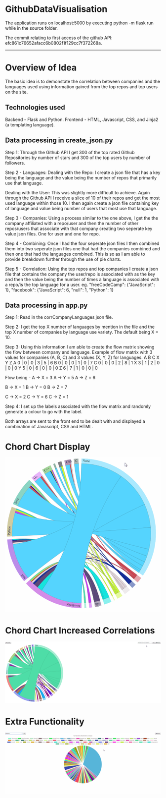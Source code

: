 # GithubDataVisualisation

The application runs on localhost:5000 by executing python -m flask run while in the source folder. 

The commit relating to first access of the github API: efc861c76652afacc6b0802f1f129cc7f372268a.

-----------------------------------------------------------------------------
# Overview of Idea
The basic idea is to demonstate the correlation between companies and the languages used using information gained from the top repos and top users on the site.

## Technologies used
Backend - Flask and Python.
Frontend - HTML, Javascript, CSS, and Jinja2 (a templating language).

## Data processing in create_json.py
Step 1:
Through the Github API I get 300 of the top rated Github Repositories by number of stars and 300 of the top users by
number of followers.

Step 2 - Languages:
Dealing with the Repo: I create a json file that has a key being the language and the value being the number of repos that
primarily use that language.

Dealing with the User: This was slightly more difficult to achieve. Again through the Github API I receive a slice of 10 of 
their repos and get the most used language within those 10. I then again create a json file containing key of language 
and value being number of users that most use that language.

Step 3 - Companies:
Using a process similar to the one above, I get the the company affiliated with a repo/user and then the number of other repos/users that associate with that company creating two seperate key value json files. One for user and one for repo.

Step 4 - Combining:
Once I had the four seperate json files I then combined them into two seperate json files one that had the companies combined and then one that had the languages combined. This is so as I am able to provide breakdown further through the use of pie charts.

Step 5 - Correlation:
Using the top repos and top companies I create a json file that contains the company the user/repo is associated with as the key and then the value being the number of times a language is associated with a repo/is the top language for a user. eg. "freeCodeCamp": {"JavaScript": 1}, "facebook": {"JavaScript": 6, "null": 1, "Python": 1}

## Data processing in app.py
Step 1:
Read in the corrCompanyLanguages json file.

Step 2:
I get the top X number of languages by mention in the file and the top X number of companies by language use variety. The default being X = 10. 

Step 3:
Using this information I am able to create the flow matrix showing the flow between company and language. 
Example of flow matrix with 3 values for companies (A, B, C) and 3 values (X, Y, Z) for languages.
  A   B   C   X   Y   Z
A 0 | 0 | 0 | 3 | 5 | 6 
B 0 | 0 | 0 | 1 | 0 | 7 
C 0 | 0 | 0 | 2 | 8 | 1 
X 3 | 1 | 2 | 0 | 0 | 0 
Y 5 | 0 | 6 | 0 | 0 | 0 
Z 6 | 7 | 1 | 0 | 0 | 0 
 
Flow being - 
A -> X = 3
A -> Y = 5
A -> Z = 6

B -> X = 1
B -> Y = 0
B -> Z = 7

C -> X = 2
C -> Y = 6
C -> Z = 1

Step 4:
I set up the labels associated with the flow matrix and randomly generate a colour to go with the label.

Both arrays are sent to the front end to be dealt with and displayed a combination of Javascript, CSS and HTML.

# Chord Chart Display

![](ChordDiagramDisplay.gif)

# Chord Chart Increased Correlations

![](IncreasedChordDiagramDisplay.gif)

# Extra Functionality

![](Piecharts.gif)


